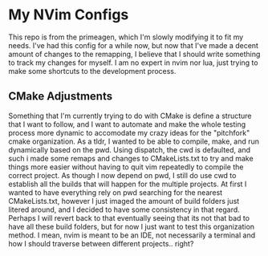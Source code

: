 # My NVim Configs
This repo is from the primeagen, which I'm slowly modifying it to fit my needs. I've had this config for a while now, but now that I've made a decent amount of changes to the remapping, I believe that I should write something to track my changes for myself. I am no expert in nvim nor lua, just trying to make some shortcuts to the development process.

## CMake Adjustments
Something that I'm currently trying to do with CMake is define a structure that I want to follow, and I want to automate and make the whole testing process more dynamic to accomodate my crazy ideas for the "pitchfork" cmake organization. As a tldr, I wanted to be able to compile, make, and run dynamically based on the pwd. Using dispatch, the cwd is defaulted, and such i made some remaps and changes to CMakeLists.txt to try and make things more easier without having to quit vim repeatedly to compile the correct project. As though I now depend on pwd, I still do use cwd to establish all the builds that will happen for the multiple projects. At first I wanted to have everything rely on pwd searching for the nearest CMakeLists.txt, however I just imaged the amount of build folders just litered around, and I decided to have some consistency in that regard. Perhaps I will revert back to that eventually seeing that its not that bad to have all these build folders, but for now I just want to test this organization method. I mean, nvim is meant to be an IDE, not necessarily a terminal and how I should traverse between different projects.. right?

